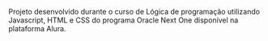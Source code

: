 Projeto desenvolvido durante o curso de Lógica de programação utilizando Javascript, HTML e CSS do programa Oracle Next One disponível na plataforma Alura. 
